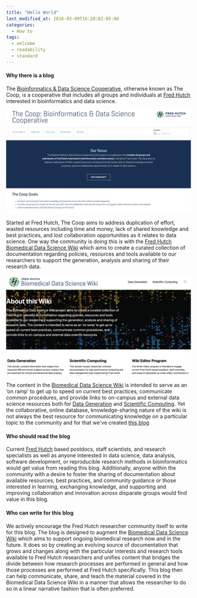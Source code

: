 ```yaml
---
title: "Hello World"
last_modified_at: 2016-03-09T16:20:02-05:00
categories:
  - How to
tags:
  - welcome
  - readability
  - standard
---
```

#### Why there is a blog

The [Bioinformatics & Data Science Cooperative](https://research.fhcrc.org/coop/en.html), otherwise known as The Coop, is a cooperative that includes all groups and individuals at [Fred Hutch](https://www.fredhutch.org/en.html) interested in bioinformatics and data science. 

![Bioinformatics & Data Science Cooperative](/assets/DRAFT_2019-11-01-post-hello_world/2019-11-04-16-21-37.png)

Started at Fred Hutch, The Coop aims to address duplication of effort, wasted resources including time and money, lack of shared knowledge and best practices, and lost collaboration opportunities as it relates to data science. One way the community is doing this is with the [Fred Hutch Biomedical Data Science Wiki](https://sciwiki.fredhutch.org/) which aims to create a curated collection of documentation regarding policies, resources and tools available to our researchers to support the generation, analysis and sharing of their research data.

![Fred Hutch Biomedical Data Science Wiki](/assets/DRAFT_2019-11-01-post-hello_world/2019-11-04-16-14-36.png)

The content in the [Biomedical Data Science Wiki](https://sciwiki.fredhutch.org/) is intended to serve as an ‘on ramp’ to get up to speed on current best practices, communicate common procedures, and provide links to on-campus and external data science resources both for [Data Generation](https://sciwiki.fredhutch.org/generation/gen_index/) and  [Scientific Computing](https://sciwiki.fredhutch.org/scicomputing/comp_index/). Yet the collaborative, online database, knowledge-sharing nature of the wiki is not always the best resource for communicating knowledge on a particular topic to the community and for that we've created [this blog](https://fredhutch.github.io/coop/)  

#### Who should read the blog

Current [Fred Hutch](https://www.fredhutch.org/en.html) based postdocs, staff scientists, and research specialists as well as anyone interested in data science, data analysis, software development, or reproducible research methods in bioinformatics would get value from reading this blog. Additionally, anyone within the community with a desire to foster the sharing of documentation about available resources, best practices, and community guidance or those interested in learning, exchanging knowledge, and supporting and improving collaboration and innovation across disparate groups would find value in this blog.

#### Who can write for this blog

We actively encourage the Fred Hutch researcher community itself to write for this blog. The blog is designed to augment the [Biomedical Data Science Wiki](https://sciwiki.fredhutch.org/) which aims to support ongoing biomedical research now and in the future. It does so by creating an evolving source of documentation that grows and changes along with the particular interests and research tools available to Fred Hutch researchers and unifies content that bridges the divide between how research processes are performed in general and how those processes are performed at Fred Hutch specifically. This blog then can help communicate, share, and teach the material covered in the Biomedical Data Science Wiki in a manner that allows the researcher to do so in a linear narrative fashion that is often preferred.